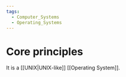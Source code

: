 ```yaml
---
tags:
  - Computer_Systems
  - Operating_Systems
---
```

# Core principles
It is a [[UNIX|UNIX-like]] [[Operating System]].